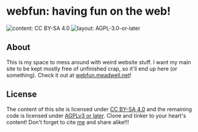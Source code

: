 # webfun: having fun on the web!

![content: CC BY-SA 4.0](https://img.shields.io/badge/content-CC_BY--SA_4.0-indianred?labelColor=darkslategrey)
![layout: AGPL-3.0-or-later](https://img.shields.io/badge/remaining_code-AGPL--3.0--or--later-indianred?labelColor=darkslategrey)

## About

This is my space to mess around with weird website stuff. I want my main site to be kept mostly free of unfinished crap, so it'll end up here (or something). Check it out at [webfun.meadwell.net](https://webfun.meadwell.net/)!

## License

The content of this site is licensed under [CC BY-SA 4.0](./LICENSE.cc-by-sa-4.0.markdown) and the remaining code is licensed under [AGPLv3 or later](./LICENSE.agpl-3.0-or-later.markdown). Clone and tinker to your heart's content! Don't forget to cite [me](https://meadwell.net/) and share alike!!!

